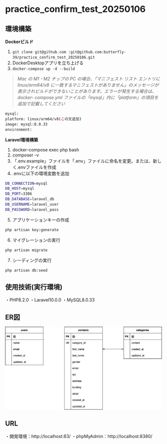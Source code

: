 # practice_confirm_test_20250106

## 環境構築
**Dockerビルド**
1. `git clone git@github.com :git@github.com:butterfly-39/practice_confirm_test_20250106.git`
2. DockerDesktopアプリを立ち上げる
3. `docker-compose up -d --build`
> *Mac の M1・M2 チップの PC の場合、「マニフェスト リスト エントリに linux/arm64/v8 に一致するマニフェストがありません」のメッセージが表示されビルドができないことがあります。エラーが発生する場合は、docker- compose.yml ファイルの「mysql」内に「platform」の項目を追加で記載してください*
```bash
mysql:
platform: linux/arm64/v8(この文追加)
image: mysql:8.0.33
environment:
```
**Laravel環境構築**
1. docker-compose exec php bash
2. composer -v
3. 「.env.example」ファイルを「.env」ファイルに命名を変更。または、新しく.envファイルを作成
4. .envに以下の環境変数を追加
```bash
DB_CONNECTION=mysql
DB_HOST=mysql
DB_PORT=3306
DB_DATABASE=laravel_db
DB_USERNAME=laravel_user
DB_PASSWORD=laravel_pass
```
5. アプリケーションキーの作成
```bash
php artisan key:generate
```
6. マイグレーションの実行
```bash
php artisan migrate
```
7. シーディングの実行
```bash
php artisan db:seed
```
## 使用技術(実行環境)
・PHP8.2.0
・Laravel10.0.0
・MySQL8.0.33

## ER図
![ER図](./er-diagram.png)

## URL
・開発環境：http://localhost:83/
・phpMyAdmin：http://localhost:8380/
